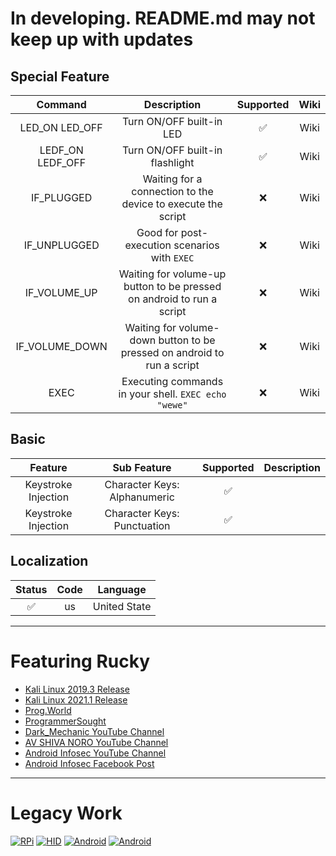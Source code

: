 # In developing. README.md may not keep up with updates

## Special Feature
|        Command             |                      Description                                           | Supported  |     Wiki    |   
|:--------------------------:|:--------------------------------------------------------------------------:|:----------:|:-----------:|
|        LED_ON    LED_OFF   |          Turn ON/OFF built-in LED                                          |     ✅     |     Wiki    |
|        LEDF_ON   LEDF_OFF  |          Turn ON/OFF built-in flashlight                                   |     ✅     |     Wiki    |
|        IF_PLUGGED          |      Waiting for a connection to the device to execute the script          |     ❌     |     Wiki    |
|        IF_UNPLUGGED        |          Good for post-execution scenarios with ```EXEC```                 |     ❌     |     Wiki    |
|        IF_VOLUME_UP        |      Waiting for volume-up button to be pressed on android to run a script |     ❌     |     Wiki    |
|        IF_VOLUME_DOWN      |    Waiting for volume-down button to be pressed on android to run a script |     ❌     |     Wiki    | 
|        EXEC                |          Executing commands in your shell. ```EXEC echo "wewe"```          |     ❌     |     Wiki    |

<!-- IF_VOLUME_UP Хорошо для атак в несколько етапов -->

## Basic
|        Feature         |             Sub Feature              | Supported |                        Description                          |
|:----------------------:|:------------------------------------:|:---------:|:-----------------------------------------------------------:|
|  Keystroke Injection   |     Character Keys: Alphanumeric     |     ✅    |                                                             |
|  Keystroke Injection   |     Character Keys: Punctuation      |     ✅    |                                                             |
 




## Localization
| Status |   Code    |        Language         |
|:------:|:---------:|:-----------------------:|
|   ✅    |   us   |         United State           


---

# Featuring Rucky
- [Kali Linux 2019.3 Release](https://www.kali.org/blog/kali-linux-2019-3-release/)
- [Kali Linux 2021.1 Release](https://www.kali.org/blog/kali-linux-2021-1-release/)
- [Prog.World](https://prog.world/kali-linux-nethunter-on-android-part-3-breaking-the-distance/)
- [ProgrammerSought](https://www.programmersought.com/article/30497171179/)
- [Dark_Mechanic YouTube Channel](https://youtu.be/ic-X-FCLNk8)
- [AV SHIVA NORO YouTube Channel](https://youtu.be/4clbu41cEQ0)
- [Android Infosec YouTube Channel](https://www.youtube.com/watch?v=_NDXzGPh_BQ)
- [Android Infosec Facebook Post](https://www.facebook.com/AndroidInfoSec/posts/4101537619869708)

---

# Legacy Work
[![RPi](https://img.shields.io/badge/Raspberry%20Pi-0%20W-maroon)](https://github.com/mayankmetha/Rucky-Ext-RPi)
[![HID](https://img.shields.io/badge/Project-Legacy%20HID-lightgreen)](https://github.com/mayankmetha/Rucky-Legacy-HID)
[![Android](https://img.shields.io/badge/android-4.4.x-green)](https://github.com/mayankmetha/Rucky/releases/tag/1.9)
[![Android](https://img.shields.io/badge/android-5.x-green)](https://github.com/mayankmetha/Rucky/releases/tag/1.9)
